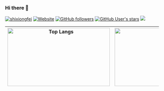 ### Hi there 👋

<div>
  <a href="https://github.com/shixiongfei"><img src="https://komarev.com/ghpvc/?username=shixiongfei" alt="shixiongfei" /></a>
  <a href="https://shixiongfei.com"><img src="https://img.shields.io/website?url=https%3A%2F%2Fshixiongfei.com" alt="Website"></a>
  <a href="https://github.com/shixiongfei"><img src="https://img.shields.io/github/followers/shixiongfei?style=flat&logo=github" alt="GitHub followers"></a>
  <a href="https://github.com/shixiongfei"><img src="https://img.shields.io/github/stars/shixiongfei?style=flat&logo=github" alt="GitHub User's stars"></a>
  <a href="https://github.com/sponsors/shixiongfei"><img src="https://img.shields.io/badge/Sponsor-%E2%9D%A4-ff69b4?logo=github"/></a>
</div>

| <a href="https://github.com/shixiongfei"><img align="center" src="https://github-readme-stats.vercel.app/api/top-langs/?username=shixiongfei&layout=compact&langs_count=8&hide_border=true&theme=transparent" alt="Top Langs" width="335" height="190" /></a> | <a href="https://github.com/shixiongfei"><img align="center" src="https://github-readme-stats.vercel.app/api?username=shixiongfei&count_private=true&show_icons=true&hide_border=true&theme=transparent" alt="Github stats" width="460" height="190" /></a> |
| ------------- | ------------- |
